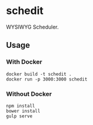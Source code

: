 # schedit
WYSIWYG Scheduler.

## Usage
### With Docker
```
docker build -t schedit .
docker run -p 3000:3000 schedit
```

### Without Docker
```
npm install
bower install
gulp serve
```
